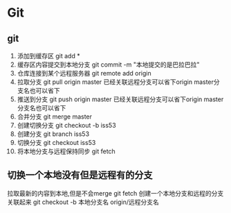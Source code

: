 # Git
 ##  git
1. 添加到缓存区 git add *
2. 缓存区内容提交到本地分支 git commit -m "本地提交的是巴拉巴拉"
3. 仓库连接到某个远程服务器 git remote add origin <server>
4. 拉取分支   git pull origin master  已经关联远程分支可以省下origin master分支名也可以省下
5. 推送到分支 git push origin master  已经关联远程分支可以省下origin master分支名也可以省下
6. 合并分支  git merge master
7. 创建切换分支 git checkout -b iss53
8. 创建分支  git branch iss53
9. 切换分支 git checkout iss53
10. 将本地分支与远程保持同步 git fetch 




## 切换一个本地没有但是远程有的分支
拉取最新的内容到本地,但是不会merge
git fetch
创建一个本地分支和远程的分支关联起来
git checkout -b 本地分支名 origin/远程分支名










